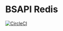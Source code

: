 # BSAPI Redis

[![CircleCI](https://circleci.com/gh/LifewayIT/bsapi-redis.svg?style=svg)](https://circleci.com/gh/LifewayIT/bsapi-redis)